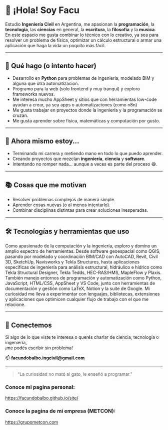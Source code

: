 # 👋 ¡Hola! Soy Facu

Estudio **Ingeniería Civil** en Argentina, me apasionan la **programación**, la **tecnología**, las **ciencias** en general, la **escritura**, la **filosofia** y la **musica**.  
En este espacio me gusta combinar lo técnico con lo creativo, ya sea para resolver un problema de física, optimizar un cálculo estructural o armar una aplicación que haga la vida un poquito más fácil.

---

## 🚀 Qué hago (o intento hacer)
- Desarrollo en **Python** para problemas de ingenieria, modelado BIM y alguna que otra automatizacion.
- Programo para la web (solo frontend y muy tranqui) y exploro frameworks nuevos.
- Me interesa mucho AppSheet y sitios que con herramientas low-code ayudan a crear, ya sea apps o automatizaciones (como n8n)
- Me gusta trabajar en proyectos donde la ingeniería y la programación se cruzan.
- Me gusta aprender sobre física, matemáticas y computación por gusto.

---

## 🌱 Ahora mismo estoy...
- Terminando mi carrera y metiendo mano en todo lo que puedo aprender.
- Creando proyectos que mezclan **ingeniería**, **ciencia** y **software**.
- Intentando no romper nada… aunque a veces es parte del proceso 😅.

---

## 📚 Cosas que me motivan
- Resolver problemas complejos de manera simple.
- Aprender cosas nuevas (o al menos intentarlo).
- Combinar disciplinas distintas para crear soluciones inesperadas.

---

## 🛠 Tecnologías y herramientas que uso

Como apasionado de la computación y la ingeniería, exploro y domino un amplio espectro de herramientas. 
Desde software geoespacial como QGIS, pasando por modelado y coordinación BIM/CAD con AutoCAD, Revit, Civil 3D, SketchUp, Navisworks y 
Tekla Structures, hasta aplicaciones específicas de ingeniería para análisis estructural, hidráulico e hídrico como Tekla Structural 
Designer, Tekla Tedds, HEC-RAS/HMS, MapleFlow y Plaxis. También manejo entornos de programación y automatización como Python, JavaScript, HTML/CSS, 
AppSheet y VS Code, junto con herramientas de documentación y gestión como LaTeX, Notion y la suite de Google. Mi curiosidad me lleva a experimentar 
con lenguajes, bibliotecas, extensiones y aplicaciones que optimicen cualquier flujo de trabajo con el que me relacione.

---

## 🤝 Conectemos
Si algo de lo que viste te interesa o querés charlar de ciencia, tecnología o ingeniería,  
¡me podés escribir sin problema!  

📫 **facundobalbo.ingcivil@gmail.com** 

---
> “La curiosidad no mató al gato, le enseñó a programar.”

### Conoce mi pagina personal:
https://facundobalbo.github.io/site/

### Conoce la pagina de mi empresa (METCON):
https://grupometcon.com

